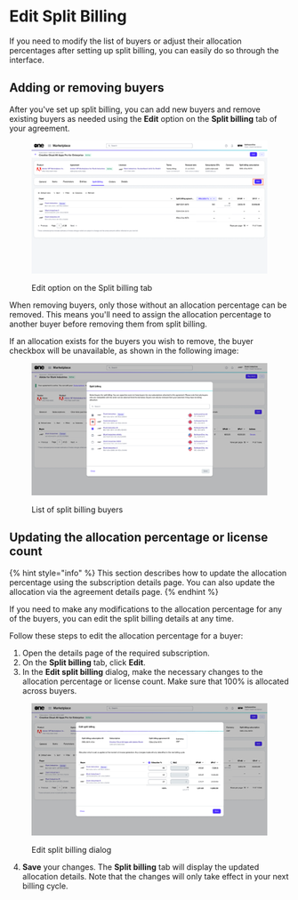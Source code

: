 # Edit Split Billing

If you need to modify the list of buyers or adjust their allocation percentages after setting up split billing, you can easily do so through the interface.

## Adding or removing buyers

After you've set up split billing, you can add new buyers and remove existing buyers as needed using the **Edit** option on the **Split billing** tab of your agreement.&#x20;

<figure><img src="../../../../.gitbook/assets/split_billing_edit_option.png" alt=""><figcaption><p>Edit option on the Split billing tab</p></figcaption></figure>

When removing buyers, only those without an allocation percentage can be removed. This means you'll need to assign the allocation percentage to another buyer before removing them from split billing.&#x20;

If an allocation exists for the buyers you wish to remove, the buyer checkbox will be unavailable, as shown in the following image:

<figure><img src="../../../../.gitbook/assets/Remove.png" alt=""><figcaption><p>List of split billing buyers</p></figcaption></figure>

## Updating the allocation percentage or license count

{% hint style="info" %}
This section describes how to update the allocation percentage using the subscription details page. You can also update the allocation via the agreement details page.
{% endhint %}

If you need to make any modifications to the allocation percentage for any of the buyers, you can edit the split billing details at any time.

Follow these steps to edit the allocation percentage for a buyer:

1. Open the details page of the required subscription.
2. On the **Split billing** tab, click **Edit**.
3. In the **Edit split billing** dialog, make the necessary changes to the allocation percentage or license count. Make sure that 100% is allocated across buyers.

<figure><img src="../../../../.gitbook/assets/edit_split_billing.png" alt=""><figcaption><p>Edit split billing dialog</p></figcaption></figure>

4. **Save** your changes. The **Split billing** tab will display the updated allocation details. Note that the changes will only take effect in your next billing cycle.&#x20;
